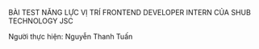 BÀI TEST NĂNG LỰC VỊ TRÍ FRONTEND DEVELOPER INTERN CỦA SHUB TECHNOLOGY JSC

Người thực hiện: Nguyễn Thanh Tuấn

